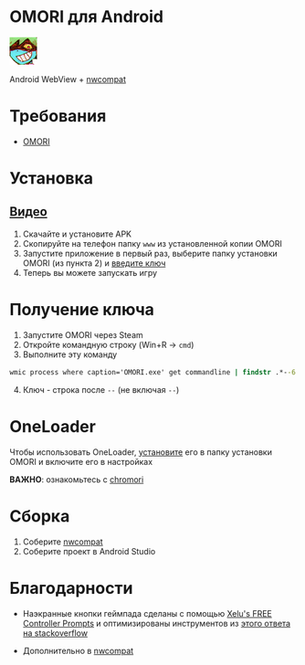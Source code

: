 # OMORI для Android

![spacexh_happy](.github/assets/spacexh_happy.png)

Android WebView + [nwcompat](https://github.com/fifomori/nwcompat)

# Требования

- [OMORI](https://store.steampowered.com/app/1150690/OMORI)

# Установка

## [Видео](https://youtu.be/vewM9YLIpB0)

1. Скачайте и установите APK
2. Скопируйте на телефон папку `www` из установленной копии OMORI
3. Запустите приложение в первый раз, выберите папку установки OMORI (из пункта 2) и [введите ключ](#получение-ключа)
4. Теперь вы можете запускать игру

# Получение ключа

1. Запустите OMORI через Steam
2. Откройте командную строку (Win+R -> `cmd`)
3. Выполните эту команду

```cmd
wmic process where caption='OMORI.exe' get commandline | findstr .*--6
```

4. Ключ - строка после `--` (не включая `--`)

# OneLoader

Чтобы использовать OneLoader, [установите](https://mods.one/mod/oneloader) его в папку установки OMORI и включите его в настройках

**ВАЖНО**: ознакомьтесь с [chromori](https://github.com/fifomori/chromori#oneloader-)

# Сборка

1. Соберите [nwcompat](https://github.com/fifomori/nwcompat)
2. Соберите проект в Android Studio

# Благодарности

- Наэкранные кнопки геймпада сделаны с помощью [Xelu's FREE Controller Prompts](https://thoseawesomeguys.com/prompts/) и оптимизированы инструментов из [этого ответа на stackoverflow](https://stackoverflow.com/a/74330757/22076815)

- Дополнительно в [nwcompat](https://github.com/fifomori/nwcompat#credits)
